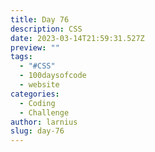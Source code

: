 ```yaml
---
title: Day 76
description: CSS
date: 2023-03-14T21:59:31.527Z
preview: ""
tags:
  - "#CSS"
  - 100daysofcode
  - website
categories:
  - Coding
  - Challenge
author: larnius
slug: day-76
---
```

